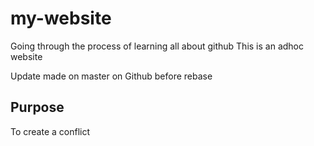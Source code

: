 # my-website
Going through the process of learning all about github
This is an adhoc website

Update made on master on Github before rebase

## Purpose
To create a conflict
